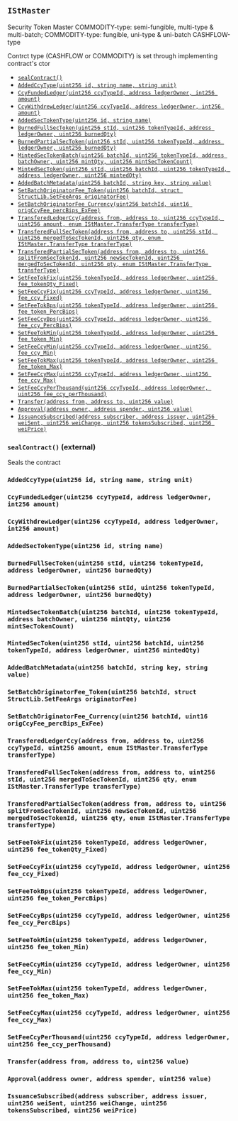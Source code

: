 [ICcyCollateralizable]: ICcyCollateralizable.md#ICcyCollateralizable
[ICcyCollateralizable-getTotalCcyFunded-uint256-]: ICcyCollateralizable.md#ICcyCollateralizable-getTotalCcyFunded-uint256-
[ICcyCollateralizable-getTotalCcyWithdrawn-uint256-]: ICcyCollateralizable.md#ICcyCollateralizable-getTotalCcyWithdrawn-uint256-
[ICcyCollateralizable-addCcyType-string-string-uint16-]: ICcyCollateralizable.md#ICcyCollateralizable-addCcyType-string-string-uint16-
[ICcyCollateralizable-fund-uint256-int256-address-]: ICcyCollateralizable.md#ICcyCollateralizable-fund-uint256-int256-address-
[ICcyCollateralizable-withdraw-uint256-int256-address-]: ICcyCollateralizable.md#ICcyCollateralizable-withdraw-uint256-int256-address-
[IChainlinkAggregator]: IChainlinkAggregator.md#IChainlinkAggregator
[IChainlinkAggregator-latestAnswer--]: IChainlinkAggregator.md#IChainlinkAggregator-latestAnswer--
[IChainlinkAggregator-latestTimestamp--]: IChainlinkAggregator.md#IChainlinkAggregator-latestTimestamp--
[IChainlinkAggregator-latestRound--]: IChainlinkAggregator.md#IChainlinkAggregator-latestRound--
[IChainlinkAggregator-getAnswer-uint256-]: IChainlinkAggregator.md#IChainlinkAggregator-getAnswer-uint256-
[IChainlinkAggregator-getTimestamp-uint256-]: IChainlinkAggregator.md#IChainlinkAggregator-getTimestamp-uint256-
[IChainlinkAggregator-AnswerUpdated-int256-uint256-uint256-]: IChainlinkAggregator.md#IChainlinkAggregator-AnswerUpdated-int256-uint256-uint256-
[IChainlinkAggregator-NewRound-uint256-address-]: IChainlinkAggregator.md#IChainlinkAggregator-NewRound-uint256-address-
[IDataLoadable]: IDataLoadable.md#IDataLoadable
[IDataLoadable-loadSecTokenBatch-struct-StructLib-SecTokenBatch---uint64-]: IDataLoadable.md#IDataLoadable-loadSecTokenBatch-struct-StructLib-SecTokenBatch---uint64-
[IDataLoadable-createLedgerEntry-address-struct-StructLib-LedgerCcyReturn---]: IDataLoadable.md#IDataLoadable-createLedgerEntry-address-struct-StructLib-LedgerCcyReturn---
[IDataLoadable-addSecToken-address-uint64-uint256-uint256-uint64-uint64-]: IDataLoadable.md#IDataLoadable-addSecToken-address-uint64-uint256-uint256-uint64-uint64-
[IDataLoadable-setTokenTotals-uint80-uint80-uint80-uint256-uint256-uint256-]: IDataLoadable.md#IDataLoadable-setTokenTotals-uint80-uint80-uint80-uint256-uint256-uint256-
[IDataLoadable-setTotalCcyFunded-uint256-uint256-]: IDataLoadable.md#IDataLoadable-setTotalCcyFunded-uint256-uint256-
[IDataLoadable-setTotalCcyWithdrawn-uint256-uint256-]: IDataLoadable.md#IDataLoadable-setTotalCcyWithdrawn-uint256-uint256-
[IErc20]: IErc20.md#IErc20
[IErc20-transfer-address-uint256-]: IErc20.md#IErc20-transfer-address-uint256-
[IErc20-Transfer-address-address-uint256-]: IErc20.md#IErc20-Transfer-address-address-uint256-
[IErc20-Approval-address-address-uint256-]: IErc20.md#IErc20-Approval-address-address-uint256-
[IOwned]: IOwned.md#IOwned
[IOwned-onlyOwner--]: IOwned.md#IOwned-onlyOwner--
[IOwned-onlyWhenReadWrite--]: IOwned.md#IOwned-onlyWhenReadWrite--
[IOwned-setReadOnly-bool-]: IOwned.md#IOwned-setReadOnly-bool-
[IPublicViews]: IPublicViews.md#IPublicViews
[IPublicViews-MAX_BATCHES_PREVIEW-uint256]: IPublicViews.md#IPublicViews-MAX_BATCHES_PREVIEW-uint256
[IPublicViews-getLedgerHashcode--]: IPublicViews.md#IPublicViews-getLedgerHashcode--
[IPublicViews-transfer_feePreview-struct-StructLib-TransferArgs-]: IPublicViews.md#IPublicViews-transfer_feePreview-struct-StructLib-TransferArgs-
[IPublicViews-get_btcUsd--]: IPublicViews.md#IPublicViews-get_btcUsd--
[IPublicViews-get_ethUsd--]: IPublicViews.md#IPublicViews-get_ethUsd--
[IPublicViews-getCashflowData--]: IPublicViews.md#IPublicViews-getCashflowData--
[IPublicViews-version--]: IPublicViews.md#IPublicViews-version--
[IPublicViews-unit--]: IPublicViews.md#IPublicViews-unit--
[IPublicViews-getContractType--]: IPublicViews.md#IPublicViews-getContractType--
[IPublicViews-getContractSeal--]: IPublicViews.md#IPublicViews-getContractSeal--
[IPublicViews-getSecTokenTypes--]: IPublicViews.md#IPublicViews-getSecTokenTypes--
[IPublicViews-getLedgerOwners--]: IPublicViews.md#IPublicViews-getLedgerOwners--
[IPublicViews-getLedgerOwnerCount--]: IPublicViews.md#IPublicViews-getLedgerOwnerCount--
[IPublicViews-getLedgerOwner-uint256-]: IPublicViews.md#IPublicViews-getLedgerOwner-uint256-
[IPublicViews-getLedgerEntry-address-]: IPublicViews.md#IPublicViews-getLedgerEntry-address-
[IPublicViews-getSecToken-uint256-]: IPublicViews.md#IPublicViews-getSecToken-uint256-
[IPublicViews-getSecTokenBatchCount--]: IPublicViews.md#IPublicViews-getSecTokenBatchCount--
[IPublicViews-getSecTokenBatch-uint256-]: IPublicViews.md#IPublicViews-getSecTokenBatch-uint256-
[IPublicViews-readOnly--]: IPublicViews.md#IPublicViews-readOnly--
[IPublicViews-name--]: IPublicViews.md#IPublicViews-name--
[IPublicViews-symbol--]: IPublicViews.md#IPublicViews-symbol--
[IPublicViews-decimals--]: IPublicViews.md#IPublicViews-decimals--
[IPublicViews-totalSupply--]: IPublicViews.md#IPublicViews-totalSupply--
[IPublicViews-balanceOf-address-]: IPublicViews.md#IPublicViews-balanceOf-address-
[IPublicViews-getCcyTypes--]: IPublicViews.md#IPublicViews-getCcyTypes--
[IStBurnable]: IStBurnable.md#IStBurnable
[IStBurnable-burnTokens-address-uint256-uint256-]: IStBurnable.md#IStBurnable-burnTokens-address-uint256-uint256-
[IStBurnable-getSecToken_totalBurnedQty--]: IStBurnable.md#IStBurnable-getSecToken_totalBurnedQty--
[IStFees]: IStFees.md#IStFees
[IStFees-getFee-enum-IStFees-GetFeeType-uint256-address-]: IStFees.md#IStFees-getFee-enum-IStFees-GetFeeType-uint256-address-
[IStFees-getSecToken_totalExchangeFeesPaidQty--]: IStFees.md#IStFees-getSecToken_totalExchangeFeesPaidQty--
[IStFees-getSecToken_totalOriginatorFeesPaidQty--]: IStFees.md#IStFees-getSecToken_totalOriginatorFeesPaidQty--
[IStFees-getCcy_totalExchangeFeesPaid-uint256-]: IStFees.md#IStFees-getCcy_totalExchangeFeesPaid-uint256-
[IStFees-setFee_TokType-uint256-address-struct-StructLib-SetFeeArgs-]: IStFees.md#IStFees-setFee_TokType-uint256-address-struct-StructLib-SetFeeArgs-
[IStFees-setFee_CcyType-uint256-address-struct-StructLib-SetFeeArgs-]: IStFees.md#IStFees-setFee_CcyType-uint256-address-struct-StructLib-SetFeeArgs-
[IStLedger]: IStLedger.md#IStLedger
[IStLedger-addSecTokenType-string-]: IStLedger.md#IStLedger-addSecTokenType-string-
[IStMaster]: #IStMaster
[IStMaster-sealContract--]: #IStMaster-sealContract--
[IStMaster-AddedCcyType-uint256-string-string-]: #IStMaster-AddedCcyType-uint256-string-string-
[IStMaster-CcyFundedLedger-uint256-address-int256-]: #IStMaster-CcyFundedLedger-uint256-address-int256-
[IStMaster-CcyWithdrewLedger-uint256-address-int256-]: #IStMaster-CcyWithdrewLedger-uint256-address-int256-
[IStMaster-AddedSecTokenType-uint256-string-]: #IStMaster-AddedSecTokenType-uint256-string-
[IStMaster-BurnedFullSecToken-uint256-uint256-address-uint256-]: #IStMaster-BurnedFullSecToken-uint256-uint256-address-uint256-
[IStMaster-BurnedPartialSecToken-uint256-uint256-address-uint256-]: #IStMaster-BurnedPartialSecToken-uint256-uint256-address-uint256-
[IStMaster-MintedSecTokenBatch-uint256-uint256-address-uint256-uint256-]: #IStMaster-MintedSecTokenBatch-uint256-uint256-address-uint256-uint256-
[IStMaster-MintedSecToken-uint256-uint256-uint256-address-uint256-]: #IStMaster-MintedSecToken-uint256-uint256-uint256-address-uint256-
[IStMaster-AddedBatchMetadata-uint256-string-string-]: #IStMaster-AddedBatchMetadata-uint256-string-string-
[IStMaster-SetBatchOriginatorFee_Token-uint256-struct-StructLib-SetFeeArgs-]: #IStMaster-SetBatchOriginatorFee_Token-uint256-struct-StructLib-SetFeeArgs-
[IStMaster-SetBatchOriginatorFee_Currency-uint256-uint16-]: #IStMaster-SetBatchOriginatorFee_Currency-uint256-uint16-
[IStMaster-TransferedLedgerCcy-address-address-uint256-uint256-enum-IStMaster-TransferType-]: #IStMaster-TransferedLedgerCcy-address-address-uint256-uint256-enum-IStMaster-TransferType-
[IStMaster-TransferedFullSecToken-address-address-uint256-uint256-uint256-enum-IStMaster-TransferType-]: #IStMaster-TransferedFullSecToken-address-address-uint256-uint256-uint256-enum-IStMaster-TransferType-
[IStMaster-TransferedPartialSecToken-address-address-uint256-uint256-uint256-uint256-enum-IStMaster-TransferType-]: #IStMaster-TransferedPartialSecToken-address-address-uint256-uint256-uint256-uint256-enum-IStMaster-TransferType-
[IStMaster-SetFeeTokFix-uint256-address-uint256-]: #IStMaster-SetFeeTokFix-uint256-address-uint256-
[IStMaster-SetFeeCcyFix-uint256-address-uint256-]: #IStMaster-SetFeeCcyFix-uint256-address-uint256-
[IStMaster-SetFeeTokBps-uint256-address-uint256-]: #IStMaster-SetFeeTokBps-uint256-address-uint256-
[IStMaster-SetFeeCcyBps-uint256-address-uint256-]: #IStMaster-SetFeeCcyBps-uint256-address-uint256-
[IStMaster-SetFeeTokMin-uint256-address-uint256-]: #IStMaster-SetFeeTokMin-uint256-address-uint256-
[IStMaster-SetFeeCcyMin-uint256-address-uint256-]: #IStMaster-SetFeeCcyMin-uint256-address-uint256-
[IStMaster-SetFeeTokMax-uint256-address-uint256-]: #IStMaster-SetFeeTokMax-uint256-address-uint256-
[IStMaster-SetFeeCcyMax-uint256-address-uint256-]: #IStMaster-SetFeeCcyMax-uint256-address-uint256-
[IStMaster-SetFeeCcyPerThousand-uint256-address-uint256-]: #IStMaster-SetFeeCcyPerThousand-uint256-address-uint256-
[IStMaster-Transfer-address-address-uint256-]: #IStMaster-Transfer-address-address-uint256-
[IStMaster-Approval-address-address-uint256-]: #IStMaster-Approval-address-address-uint256-
[IStMaster-IssuanceSubscribed-address-address-uint256-uint256-uint256-uint256-]: #IStMaster-IssuanceSubscribed-address-address-uint256-uint256-uint256-uint256-
[IStMintable]: IStMintable.md#IStMintable
[IStMintable-mintSecTokenBatch-uint256-uint256-int64-address-payable-struct-StructLib-SetFeeArgs-uint16-string---string---]: IStMintable.md#IStMintable-mintSecTokenBatch-uint256-uint256-int64-address-payable-struct-StructLib-SetFeeArgs-uint16-string---string---
[IStMintable-addMetaSecTokenBatch-uint64-string-string-]: IStMintable.md#IStMintable-addMetaSecTokenBatch-uint64-string-string-
[IStMintable-setOriginatorFeeTokenBatch-uint64-struct-StructLib-SetFeeArgs-]: IStMintable.md#IStMintable-setOriginatorFeeTokenBatch-uint64-struct-StructLib-SetFeeArgs-
[IStMintable-setOriginatorFeeCurrencyBatch-uint64-uint16-]: IStMintable.md#IStMintable-setOriginatorFeeCurrencyBatch-uint64-uint16-
[IStMintable-getSecToken_countMinted--]: IStMintable.md#IStMintable-getSecToken_countMinted--
[IStMintable-getSecToken_totalMintedQty--]: IStMintable.md#IStMintable-getSecToken_totalMintedQty--
[IStPayable]: IStPayable.md#IStPayable
[IStPayable-fallback--]: IStPayable.md#IStPayable-fallback--
[IStPayable-setIssuerValues-uint256-uint256-uint256-]: IStPayable.md#IStPayable-setIssuerValues-uint256-uint256-uint256-
[IStTransferable]: IStTransferable.md#IStTransferable
[IStTransferable-transferOrTrade-struct-StructLib-TransferArgs-]: IStTransferable.md#IStTransferable-transferOrTrade-struct-StructLib-TransferArgs-
[IStTransferable-getCcy_totalTransfered-uint256-]: IStTransferable.md#IStTransferable-getCcy_totalTransfered-uint256-
[IStTransferable-getSecToken_totalTransferedQty--]: IStTransferable.md#IStTransferable-getSecToken_totalTransferedQty--
[StructLib]: StructLib.md#StructLib
[StructLib-sufficientTokens-struct-StructLib-LedgerStruct-address-uint256-uint256-uint256-]: StructLib.md#StructLib-sufficientTokens-struct-StructLib-LedgerStruct-address-uint256-uint256-uint256-
[StructLib-sufficientCcy-struct-StructLib-LedgerStruct-address-uint256-int256-int256-int256-]: StructLib.md#StructLib-sufficientCcy-struct-StructLib-LedgerStruct-address-uint256-int256-int256-int256-
## <span id="IStMaster"></span> `IStMaster`

Security Token Master
COMMODITY-type: semi-fungible, multi-type & multi-batch;
COMMODITY-type: fungible, uni-type & uni-batch CASHFLOW-type


Contrct type (CASHFLOW or COMMODITY) is set through implementing contract's ctor

- [`sealContract()`][IStMaster-sealContract--]
- [`AddedCcyType(uint256 id, string name, string unit)`][IStMaster-AddedCcyType-uint256-string-string-]
- [`CcyFundedLedger(uint256 ccyTypeId, address ledgerOwner, int256 amount)`][IStMaster-CcyFundedLedger-uint256-address-int256-]
- [`CcyWithdrewLedger(uint256 ccyTypeId, address ledgerOwner, int256 amount)`][IStMaster-CcyWithdrewLedger-uint256-address-int256-]
- [`AddedSecTokenType(uint256 id, string name)`][IStMaster-AddedSecTokenType-uint256-string-]
- [`BurnedFullSecToken(uint256 stId, uint256 tokenTypeId, address ledgerOwner, uint256 burnedQty)`][IStMaster-BurnedFullSecToken-uint256-uint256-address-uint256-]
- [`BurnedPartialSecToken(uint256 stId, uint256 tokenTypeId, address ledgerOwner, uint256 burnedQty)`][IStMaster-BurnedPartialSecToken-uint256-uint256-address-uint256-]
- [`MintedSecTokenBatch(uint256 batchId, uint256 tokenTypeId, address batchOwner, uint256 mintQty, uint256 mintSecTokenCount)`][IStMaster-MintedSecTokenBatch-uint256-uint256-address-uint256-uint256-]
- [`MintedSecToken(uint256 stId, uint256 batchId, uint256 tokenTypeId, address ledgerOwner, uint256 mintedQty)`][IStMaster-MintedSecToken-uint256-uint256-uint256-address-uint256-]
- [`AddedBatchMetadata(uint256 batchId, string key, string value)`][IStMaster-AddedBatchMetadata-uint256-string-string-]
- [`SetBatchOriginatorFee_Token(uint256 batchId, struct StructLib.SetFeeArgs originatorFee)`][IStMaster-SetBatchOriginatorFee_Token-uint256-struct-StructLib-SetFeeArgs-]
- [`SetBatchOriginatorFee_Currency(uint256 batchId, uint16 origCcyFee_percBips_ExFee)`][IStMaster-SetBatchOriginatorFee_Currency-uint256-uint16-]
- [`TransferedLedgerCcy(address from, address to, uint256 ccyTypeId, uint256 amount, enum IStMaster.TransferType transferType)`][IStMaster-TransferedLedgerCcy-address-address-uint256-uint256-enum-IStMaster-TransferType-]
- [`TransferedFullSecToken(address from, address to, uint256 stId, uint256 mergedToSecTokenId, uint256 qty, enum IStMaster.TransferType transferType)`][IStMaster-TransferedFullSecToken-address-address-uint256-uint256-uint256-enum-IStMaster-TransferType-]
- [`TransferedPartialSecToken(address from, address to, uint256 splitFromSecTokenId, uint256 newSecTokenId, uint256 mergedToSecTokenId, uint256 qty, enum IStMaster.TransferType transferType)`][IStMaster-TransferedPartialSecToken-address-address-uint256-uint256-uint256-uint256-enum-IStMaster-TransferType-]
- [`SetFeeTokFix(uint256 tokenTypeId, address ledgerOwner, uint256 fee_tokenQty_Fixed)`][IStMaster-SetFeeTokFix-uint256-address-uint256-]
- [`SetFeeCcyFix(uint256 ccyTypeId, address ledgerOwner, uint256 fee_ccy_Fixed)`][IStMaster-SetFeeCcyFix-uint256-address-uint256-]
- [`SetFeeTokBps(uint256 tokenTypeId, address ledgerOwner, uint256 fee_token_PercBips)`][IStMaster-SetFeeTokBps-uint256-address-uint256-]
- [`SetFeeCcyBps(uint256 ccyTypeId, address ledgerOwner, uint256 fee_ccy_PercBips)`][IStMaster-SetFeeCcyBps-uint256-address-uint256-]
- [`SetFeeTokMin(uint256 tokenTypeId, address ledgerOwner, uint256 fee_token_Min)`][IStMaster-SetFeeTokMin-uint256-address-uint256-]
- [`SetFeeCcyMin(uint256 ccyTypeId, address ledgerOwner, uint256 fee_ccy_Min)`][IStMaster-SetFeeCcyMin-uint256-address-uint256-]
- [`SetFeeTokMax(uint256 tokenTypeId, address ledgerOwner, uint256 fee_token_Max)`][IStMaster-SetFeeTokMax-uint256-address-uint256-]
- [`SetFeeCcyMax(uint256 ccyTypeId, address ledgerOwner, uint256 fee_ccy_Max)`][IStMaster-SetFeeCcyMax-uint256-address-uint256-]
- [`SetFeeCcyPerThousand(uint256 ccyTypeId, address ledgerOwner, uint256 fee_ccy_perThousand)`][IStMaster-SetFeeCcyPerThousand-uint256-address-uint256-]
- [`Transfer(address from, address to, uint256 value)`][IStMaster-Transfer-address-address-uint256-]
- [`Approval(address owner, address spender, uint256 value)`][IStMaster-Approval-address-address-uint256-]
- [`IssuanceSubscribed(address subscriber, address issuer, uint256 weiSent, uint256 weiChange, uint256 tokensSubscribed, uint256 weiPrice)`][IStMaster-IssuanceSubscribed-address-address-uint256-uint256-uint256-uint256-]

### <span id="IStMaster-sealContract--"></span> `sealContract()` (external)

Seals the contract



### <span id="IStMaster-AddedCcyType-uint256-string-string-"></span> `AddedCcyType(uint256 id, string name, string unit)`





### <span id="IStMaster-CcyFundedLedger-uint256-address-int256-"></span> `CcyFundedLedger(uint256 ccyTypeId, address ledgerOwner, int256 amount)`





### <span id="IStMaster-CcyWithdrewLedger-uint256-address-int256-"></span> `CcyWithdrewLedger(uint256 ccyTypeId, address ledgerOwner, int256 amount)`





### <span id="IStMaster-AddedSecTokenType-uint256-string-"></span> `AddedSecTokenType(uint256 id, string name)`





### <span id="IStMaster-BurnedFullSecToken-uint256-uint256-address-uint256-"></span> `BurnedFullSecToken(uint256 stId, uint256 tokenTypeId, address ledgerOwner, uint256 burnedQty)`





### <span id="IStMaster-BurnedPartialSecToken-uint256-uint256-address-uint256-"></span> `BurnedPartialSecToken(uint256 stId, uint256 tokenTypeId, address ledgerOwner, uint256 burnedQty)`





### <span id="IStMaster-MintedSecTokenBatch-uint256-uint256-address-uint256-uint256-"></span> `MintedSecTokenBatch(uint256 batchId, uint256 tokenTypeId, address batchOwner, uint256 mintQty, uint256 mintSecTokenCount)`





### <span id="IStMaster-MintedSecToken-uint256-uint256-uint256-address-uint256-"></span> `MintedSecToken(uint256 stId, uint256 batchId, uint256 tokenTypeId, address ledgerOwner, uint256 mintedQty)`





### <span id="IStMaster-AddedBatchMetadata-uint256-string-string-"></span> `AddedBatchMetadata(uint256 batchId, string key, string value)`





### <span id="IStMaster-SetBatchOriginatorFee_Token-uint256-struct-StructLib-SetFeeArgs-"></span> `SetBatchOriginatorFee_Token(uint256 batchId, struct StructLib.SetFeeArgs originatorFee)`





### <span id="IStMaster-SetBatchOriginatorFee_Currency-uint256-uint16-"></span> `SetBatchOriginatorFee_Currency(uint256 batchId, uint16 origCcyFee_percBips_ExFee)`





### <span id="IStMaster-TransferedLedgerCcy-address-address-uint256-uint256-enum-IStMaster-TransferType-"></span> `TransferedLedgerCcy(address from, address to, uint256 ccyTypeId, uint256 amount, enum IStMaster.TransferType transferType)`





### <span id="IStMaster-TransferedFullSecToken-address-address-uint256-uint256-uint256-enum-IStMaster-TransferType-"></span> `TransferedFullSecToken(address from, address to, uint256 stId, uint256 mergedToSecTokenId, uint256 qty, enum IStMaster.TransferType transferType)`





### <span id="IStMaster-TransferedPartialSecToken-address-address-uint256-uint256-uint256-uint256-enum-IStMaster-TransferType-"></span> `TransferedPartialSecToken(address from, address to, uint256 splitFromSecTokenId, uint256 newSecTokenId, uint256 mergedToSecTokenId, uint256 qty, enum IStMaster.TransferType transferType)`





### <span id="IStMaster-SetFeeTokFix-uint256-address-uint256-"></span> `SetFeeTokFix(uint256 tokenTypeId, address ledgerOwner, uint256 fee_tokenQty_Fixed)`





### <span id="IStMaster-SetFeeCcyFix-uint256-address-uint256-"></span> `SetFeeCcyFix(uint256 ccyTypeId, address ledgerOwner, uint256 fee_ccy_Fixed)`





### <span id="IStMaster-SetFeeTokBps-uint256-address-uint256-"></span> `SetFeeTokBps(uint256 tokenTypeId, address ledgerOwner, uint256 fee_token_PercBips)`





### <span id="IStMaster-SetFeeCcyBps-uint256-address-uint256-"></span> `SetFeeCcyBps(uint256 ccyTypeId, address ledgerOwner, uint256 fee_ccy_PercBips)`





### <span id="IStMaster-SetFeeTokMin-uint256-address-uint256-"></span> `SetFeeTokMin(uint256 tokenTypeId, address ledgerOwner, uint256 fee_token_Min)`





### <span id="IStMaster-SetFeeCcyMin-uint256-address-uint256-"></span> `SetFeeCcyMin(uint256 ccyTypeId, address ledgerOwner, uint256 fee_ccy_Min)`





### <span id="IStMaster-SetFeeTokMax-uint256-address-uint256-"></span> `SetFeeTokMax(uint256 tokenTypeId, address ledgerOwner, uint256 fee_token_Max)`





### <span id="IStMaster-SetFeeCcyMax-uint256-address-uint256-"></span> `SetFeeCcyMax(uint256 ccyTypeId, address ledgerOwner, uint256 fee_ccy_Max)`





### <span id="IStMaster-SetFeeCcyPerThousand-uint256-address-uint256-"></span> `SetFeeCcyPerThousand(uint256 ccyTypeId, address ledgerOwner, uint256 fee_ccy_perThousand)`





### <span id="IStMaster-Transfer-address-address-uint256-"></span> `Transfer(address from, address to, uint256 value)`





### <span id="IStMaster-Approval-address-address-uint256-"></span> `Approval(address owner, address spender, uint256 value)`





### <span id="IStMaster-IssuanceSubscribed-address-address-uint256-uint256-uint256-uint256-"></span> `IssuanceSubscribed(address subscriber, address issuer, uint256 weiSent, uint256 weiChange, uint256 tokensSubscribed, uint256 weiPrice)`





